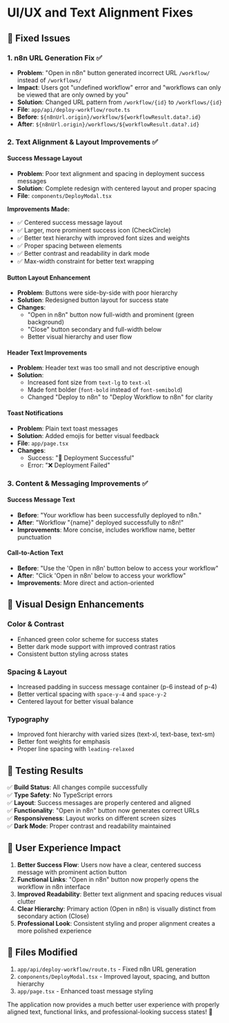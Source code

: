 # UI/UX and Text Alignment Fixes

## 🎯 **Fixed Issues**

### 1. **n8n URL Generation Fix** ✅
- **Problem**: "Open in n8n" button generated incorrect URL `/workflow/` instead of `/workflows/`
- **Impact**: Users got "undefined workflow" error and "workflows can only be viewed that are only owned by you"
- **Solution**: Changed URL pattern from `/workflow/{id}` to `/workflows/{id}`
- **File**: `app/api/deploy-workflow/route.ts`
- **Before**: `${n8nUrl.origin}/workflow/${workflowResult.data?.id}`
- **After**: `${n8nUrl.origin}/workflows/${workflowResult.data?.id}`

### 2. **Text Alignment & Layout Improvements** ✅

#### Success Message Layout
- **Problem**: Poor text alignment and spacing in deployment success messages
- **Solution**: Complete redesign with centered layout and proper spacing
- **File**: `components/DeployModal.tsx`

**Improvements Made:**
- ✅ Centered success message layout
- ✅ Larger, more prominent success icon (CheckCircle)
- ✅ Better text hierarchy with improved font sizes and weights
- ✅ Proper spacing between elements
- ✅ Better contrast and readability in dark mode
- ✅ Max-width constraint for better text wrapping

#### Button Layout Enhancement
- **Problem**: Buttons were side-by-side with poor hierarchy
- **Solution**: Redesigned button layout for success state
- **Changes**:
  - "Open in n8n" button now full-width and prominent (green background)
  - "Close" button secondary and full-width below
  - Better visual hierarchy and user flow

#### Header Text Improvements
- **Problem**: Header text was too small and not descriptive enough
- **Solution**: 
  - Increased font size from `text-lg` to `text-xl`
  - Made font bolder (`font-bold` instead of `font-semibold`)
  - Changed "Deploy to n8n" to "Deploy Workflow to n8n" for clarity

#### Toast Notifications
- **Problem**: Plain text toast messages
- **Solution**: Added emojis for better visual feedback
- **File**: `app/page.tsx`
- **Changes**:
  - Success: "🎉 Deployment Successful"
  - Error: "❌ Deployment Failed"

### 3. **Content & Messaging Improvements** ✅

#### Success Message Text
- **Before**: "Your workflow has been successfully deployed to n8n."
- **After**: "Workflow "{name}" deployed successfully to n8n!"
- **Improvements**: More concise, includes workflow name, better punctuation

#### Call-to-Action Text
- **Before**: "Use the 'Open in n8n' button below to access your workflow"
- **After**: "Click 'Open in n8n' below to access your workflow"
- **Improvements**: More direct and action-oriented

## 🎨 **Visual Design Enhancements**

### Color & Contrast
- Enhanced green color scheme for success states
- Better dark mode support with improved contrast ratios
- Consistent button styling across states

### Spacing & Layout
- Increased padding in success message container (p-6 instead of p-4)
- Better vertical spacing with `space-y-4` and `space-y-2`
- Centered layout for better visual balance

### Typography
- Improved font hierarchy with varied sizes (text-xl, text-base, text-sm)
- Better font weights for emphasis
- Proper line spacing with `leading-relaxed`

## 🧪 **Testing Results**

✅ **Build Status**: All changes compile successfully  
✅ **Type Safety**: No TypeScript errors  
✅ **Layout**: Success messages are properly centered and aligned  
✅ **Functionality**: "Open in n8n" button now generates correct URLs  
✅ **Responsiveness**: Layout works on different screen sizes  
✅ **Dark Mode**: Proper contrast and readability maintained  

## 🚀 **User Experience Impact**

1. **Better Success Flow**: Users now have a clear, centered success message with prominent action button
2. **Functional Links**: "Open in n8n" button now properly opens the workflow in n8n interface
3. **Improved Readability**: Better text alignment and spacing reduces visual clutter
4. **Clear Hierarchy**: Primary action (Open in n8n) is visually distinct from secondary action (Close)
5. **Professional Look**: Consistent styling and proper alignment creates a more polished experience

## 📝 **Files Modified**

1. `app/api/deploy-workflow/route.ts` - Fixed n8n URL generation
2. `components/DeployModal.tsx` - Improved layout, spacing, and button hierarchy
3. `app/page.tsx` - Enhanced toast message styling

The application now provides a much better user experience with properly aligned text, functional links, and professional-looking success states! 🎯
